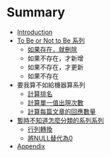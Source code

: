 # Summary

* [Introduction](README.md)
* [To Be or Not to Be 系列](to_be_or_not_to_be_series.md)
   * [如果存在，就刪除](if_exist_then_delete.md)
   * 如果不存在，才新增
   * 如果不存在，才更新
   * 如果不存在
* 要我算不如給機器算系列
   * [計算排名](ranking_calculation.md)
   * [計算單一值出現次數](occurrence_calculation.md)
   * [計算每篇文章的回應數量](comment_calculation.md)
* [暫時不知道怎麼分類的系列系列](chapter1.md)
   * [行列轉換](xing_lie_zhuan_huan.md)
   * [將NULL替代為0](jiang_null_ti_dai_wei_0.md)
* [Appendix](appendix.md)

